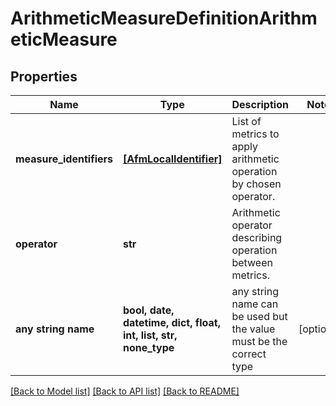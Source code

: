 # ArithmeticMeasureDefinitionArithmeticMeasure


## Properties
Name | Type | Description | Notes
------------ | ------------- | ------------- | -------------
**measure_identifiers** | [**[AfmLocalIdentifier]**](AfmLocalIdentifier.md) | List of metrics to apply arithmetic operation by chosen operator. | 
**operator** | **str** | Arithmetic operator describing operation between metrics. | 
**any string name** | **bool, date, datetime, dict, float, int, list, str, none_type** | any string name can be used but the value must be the correct type | [optional]

[[Back to Model list]](../README.md#documentation-for-models) [[Back to API list]](../README.md#documentation-for-api-endpoints) [[Back to README]](../README.md)


